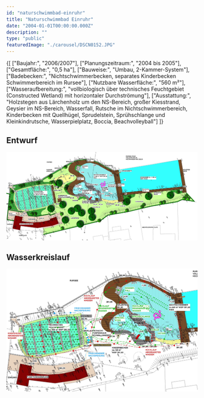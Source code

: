 ```yaml
---
id: "naturschwimmbad-einruhr"
title: "Naturschwimmbad Einruhr"
date: "2004-01-01T00:00:00.000Z"
description: ""
type: "public"
featuredImage: "./carousel/DSCN0152.JPG"
---
```


<SpecificationsTable title="Technische Daten">
    {[
        ["Baujahr:", "2006/2007"],
        ["Planungszeitraum:", "2004 bis 2005"],
        ["Gesamtfläche:", "0,5 ha"],
        ["Bauweise:", "Umbau, 2-Kammer-System"],
        ["Badebecken:", "Nichtschwimmerbecken, separates Kinderbecken Schwimmerbereich im Rursee"],
        ["Nutzbare Wasserfläche:", "560 m²"],
        ["Wasseraufbereitung:", "vollbiologisch über technisches Feuchtgebiet (Constructed Wetland) mit horizontaler Durchströmung"],
        ["Ausstattung:", "Holzstegen aus Lärchenholz um den NS-Bereich, großer Kiesstrand, Geysier im NS-Bereich, Wasserfall, Rutsche im Nichtschwimmerbereich, Kinderbecken mit Quellhügel, Sprudelstein, Sprühschlange und Kleinkindrutsche, Wasserpielplatz, Boccia, Beachvolleyball"]
    ]}
</SpecificationsTable>


## Entwurf
![Entwurf](./images/entwurf.jpg)

## Wasserkreislauf
![Wasserkreislauf](./images/wasserkreislauf.jpg)